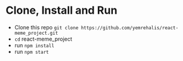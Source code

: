 # Clone, Install and Run

####  
-  Clone this repo  `git clone https://github.com/yemrehalis/react-meme_project.git`
-  `cd` react-meme_project
-  run `npm install`
-  run `npm start`
